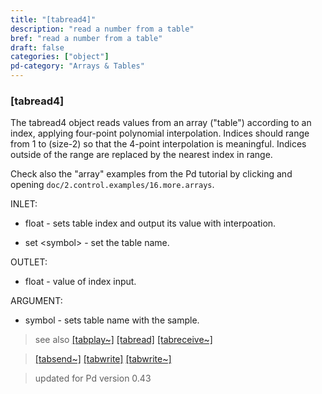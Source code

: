 ```yaml
---
title: "[tabread4]"
description: "read a number from a table"
bref: "read a number from a table"
draft: false
categories: ["object"]
pd-category: "Arrays & Tables"
---
```


### [tabread4]

The tabread4 object reads values from an array ("table") according to an index,  applying four-point polynomial interpolation. Indices should range from 1 to (size-2) so that the 4-point interpolation is meaningful. Indices outside of the range are replaced by the nearest index in range.

Check also the "array" examples from the Pd tutorial by clicking and opening `doc/2.control.examples/16.more.arrays`.



INLET:

- float - sets table index and output its value with interpoation.

- set &lt;symbol&gt; - set the table name. 

OUTLET:

- float - value of index input.

ARGUMENT:

- symbol - sets table name with the sample.
 
> see also [[tabplay~]](../tabplay~) [[tabread]](../tabread) [[tabreceive~]](../tabreceive~) 

> [[tabsend~]](../tabsend~) [[tabwrite]](../tabwrite) [[tabwrite~]](../tabwrite~)
 
 
> updated for Pd version 0.43

